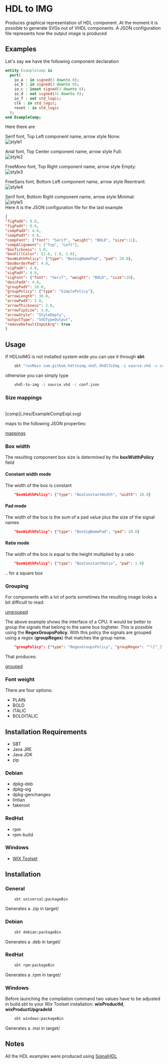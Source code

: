 # HDL to IMG
Produces graphical representation of HDL component.
At the moment it is possible to generate SVGs out of VHDL components. 
A JSON configuration file represents how the output image is produced

## Examples

Let's say we have the following component declaration 

```vhdl
entity ExampleComp is
  port(
    io_a : in signed(3 downto 0);
    io_b : in signed(3 downto 0);
    io_c : inout signed(3 downto 0);
    io_d : out signed(31 downto 0);
    io_f : out std_logic;
    clk : in std_logic;
    reset : in std_logic
  );
end ExampleComp;

```

Here there are 

Serif font, Top Left component name, arrow style None: <br/>
![style1](./res/ExampleComp_1.svg)

Arial font, Top Center component name, arrow style Full: <br/>
![style2](./res/ExampleComp_2.svg)

FreeMono font, Top Right component name, arrow style Empty: <br/>
![style3](./res/ExampleComp_3.svg)

FreeSans font, Bottom Left component name, arrow style Reentrant: <br/>
![style4](./res/ExampleComp_4.svg)

Serif font, Bottom Right component name, arrow style Minimal: <br/>
![style5](./res/ExampleComp_5.svg)
<br/>
Here it is the JSON configuration file for the last example

```json
{
"figPadX": 8.0,
"figPadY": 8.0,
"compPadX": 4.0,
"compPadY": 4.0,
"compFont": {"font": "Serif", "weight": "BOLD", "size":11},
"compAlignment": ["Top", "Left"],
"boxTickness": 1.0,
"boxFillColor": [1.0, 1.0, 1.0],
"boxWidthPolicy": {"type": "BoxSigNamePad", "pad": 20.0},
"boxBorderPad": 4.0,
"sigPadX": 4.0,
"sigPadY": 4.0,
"sigFont": {"font": "Serif", "weight": "BOLD", "size":10},
"descPadX": 4.0,
"groupPadY": 10.0,
"groupPolicy": {"type": "SimplePolicy"},
"arrowLength": 30.0,
"arrowPadX": 2.0,
"arrowThickness": 2.0,
"arrowTipSize": 3.0,
"arrowStyle": "StyleEmpty",
"outputType": "SVGTypeOutput",
"removeDefaultInputArg": true
}

```

## Usage

If HDLtoIMG is not installed system wide you can use it through **sbt**:
```bash
    sbt "runMain com.github.hdltoimg.vhdl.VhdlToImg -i source.vhd -c conf.json"
```

otherwise you can simply type

```bash
    vhdl-to-img -i source.vhd -c conf.json
```

### Size mappings
<br/>
[comp](./res/ExampleCompExpl.svg)

maps to the following JSON properties: <br/>

[mappings](./res/JsonExplainedSizes.svg)


### Box width

The resulting component box size is determined by the **boxWidthPolicy** field

#### Constant width mode

The width of the box is constant

```json
    "boxWidthPolicy": {"type": "BoxConstantWidth", "width": 20.0}
```

#### Pad mode

The width of the box is the sum of a pad value plus the size of the signal names

```json
    "boxWidthPolicy": {"type": "BoxSigNamePad", "pad": 20.0}
```

#### Ratio mode

The width of the box is equal to the height multiplied by a ratio

```json
    "boxWidthPolicy": {"type": "BoxConstantRatio", "pad": 1.0}
```
.. for a square box


### Grouping

For components with a lot of ports sometimes the resulting image looks a bit difficult to read:

[ungrouped](./res/VexRiscv-ungrouped.svg)

The above example shows the interface of a CPU. It would be better to group the 
signals that belong to the same bus togheter. This is possible using the 
**RegexGroupsPolicy**. With this policy the signals are grouped using a regex
(**groupRegex**) that matches the group name.

```json
    "groupPolicy": {"type": "RegexGroupsPolicy", "groupRegex": "^([^_]*).*"}
```

That produces:

[grouped](./res/VexRiscv-grouped.svg)

### Font weight

There are four options:

- PLAIN
- BOLD
- ITALIC
- BOLDITALIC


## Installation Requirements

- SBT
- Java JRE
- Java JDK
- zip

### Debian

- dpkg-deb
- dpkg-sig
- dpkg-genchanges
- lintian
- fakeroot

### RedHat

- rpm
- rpm-build

### Windows

- [WIX Toolset](https://wixtoolset.org/)

## Installation

### General

```bash
    sbt universal:packageBin
```

Generates a .zip in target/

### Debian
```bash
    sbt debian:packageBin
```

Generates a .deb in target/

### RedHat
```bash
    sbt rpm:packageBin
```

Generates a .rpm in target/

### Windows

Before launching the compilation command two values have to be adjusted in
build.sbt to your Wix Toolset installation: **wixProductId**, **wixProductUpgradeId**

```bash
    sbt windows:packageBin
```

Generates a .msi in target/

## Notes

All the HDL examples were produced using [SpinalHDL](https://github.com/SpinalHDL/SpinalHDL)
